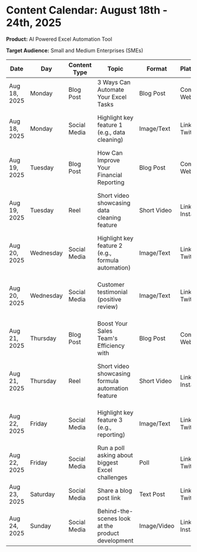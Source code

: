 # Content Calendar: August 18th - 24th, 2025

**Product:** <Product Name> AI Powered Excel Automation Tool

**Target Audience:** Small and Medium Enterprises (SMEs)

| Date       | Day      | Content Type | Topic                                         | Format       | Platform(s)          | Key Theme/Campaign | Notes                                                                 |
|------------|-----------|---------------|-------------------------------------------------|---------------|-----------------------|--------------------|-------------------------------------------------------------------------|
| Aug 18, 2025 | Monday    | Blog Post     | 3 Ways <Product Name> Can Automate Your Excel Tasks | Blog Post    | Company Website       | Efficiency         | Focus on time-saving benefits.                                            |
| Aug 18, 2025 | Monday    | Social Media | Highlight key feature 1 (e.g., data cleaning)      | Image/Text   | LinkedIn, Twitter     | Efficiency         | Use strong visuals and concise text.                                      |
| Aug 19, 2025 | Tuesday   | Blog Post     | How <Product Name> Can Improve Your Financial Reporting | Blog Post    | Company Website       | Accuracy           | Target finance and accounting firms.                                      |
| Aug 19, 2025 | Tuesday   | Reel         | Short video showcasing data cleaning feature       | Short Video  | LinkedIn, Instagram   | Efficiency         | Keep it short, engaging, and visually appealing.                           |
| Aug 20, 2025 | Wednesday | Social Media | Highlight key feature 2 (e.g., formula automation) | Image/Text   | LinkedIn, Twitter     | Accuracy           | Use strong visuals and concise text.                                      |
| Aug 20, 2025 | Wednesday | Social Media | Customer testimonial (positive review)           | Image/Text   | LinkedIn, Twitter     | Trust/Social Proof | Include a quote and image of the satisfied customer.                       |
| Aug 21, 2025 | Thursday  | Blog Post     | Boost Your Sales Team's Efficiency with <Product Name> | Blog Post    | Company Website       | Scalability        | Target sales and marketing teams.                                         |
| Aug 21, 2025 | Thursday  | Reel         | Short video showcasing formula automation feature    | Short Video  | LinkedIn, Instagram   | Scalability        | Keep it short, engaging, and visually appealing.                           |
| Aug 22, 2025 | Friday    | Social Media | Highlight key feature 3 (e.g., reporting)         | Image/Text   | LinkedIn, Twitter     | Insights           | Use strong visuals and concise text.                                      |
| Aug 22, 2025 | Friday    | Social Media | Run a poll asking about biggest Excel challenges    | Poll         | LinkedIn, Twitter     | Engagement         | Encourage interaction and gather insights.                               |
| Aug 23, 2025 | Saturday  | Social Media | Share a blog post link                               | Text Post    | LinkedIn, Twitter     | Promotion          | Drive traffic to the blog.                                                |
| Aug 24, 2025 | Sunday    | Social Media | Behind-the-scenes look at the product development   | Image/Video  | LinkedIn, Instagram   | Brand Building      | Show the human side of the company.                                      |
